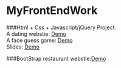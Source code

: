 # MyFrontEndWork

###Html + Css + Javascript/jQuery Project<br>
A dating webstie: [Demo](http://htmlpreview.github.com/?https://github.com/mrjihai/MyFrontEndWork/blob/master/Html%20CSS%20JS%20jQuery/datingWebsite/Dating%20Website.html)<br>
A face guess game: [Demo](http://htmlpreview.github.com/?https://github.com/mrjihai/MyFrontEndWork/blob/master/Html%20CSS%20JS%20jQuery/faceGuessGame/FaceGuessGame.html)<br>
Slides: [Demo](http://htmlpreview.github.com/?https://github.com/mrjihai/MyFrontEndWork/blob/master/Html%20CSS%20JS%20jQuery/slides/slides.html)<br>

###BootStrap
restaurant webstie:[Demo](https://htmlpreview.github.io/?https://raw.githubusercontent.com/mrjihai/MyFrontEndWork/master/Bootstarp%20Work/index.html)



